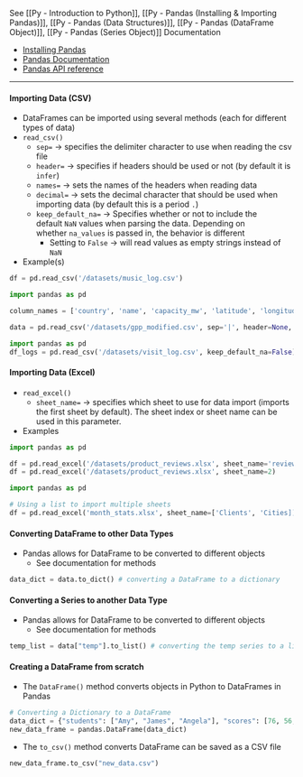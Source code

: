 See [[Py - Introduction to Python]], [[Py - Pandas (Installing & Importing Pandas)]], [[Py - Pandas (Data Structures)]], [[Py - Pandas (DataFrame Object)]], [[Py - Pandas (Series Object)]]
Documentation
* [Installing Pandas](https://pandas.pydata.org/docs/getting_started/install.html)
* [Pandas Documentation](https://pandas.pydata.org/docs/)
* [Pandas API reference](https://pandas.pydata.org/docs/reference/index.html)

---
#### Importing Data (CSV)
* DataFrames can be imported using several methods (each for different types of data)
* `read_csv()`
	* `sep=` -> specifies the delimiter character to use when reading the csv file
	* `header=` -> specifies if headers should be used or not (by default it is `infer`)
	* `names=` -> sets the names of the headers when reading data
	* `decimal=` -> sets the decimal character that should be used when importing data (by default this is a period `.`)
	* `keep_default_na=` -> Specifies whether or not to include the default `NaN` values when parsing the data. Depending on whether `na_values` is passed in, the behavior is different
		* Setting to `False` -> will read values as empty strings instead of `NaN`
* Example(s)
```python
df = pd.read_csv('/datasets/music_log.csv')
```

```Python
import pandas as pd

column_names = ['country', 'name', 'capacity_mw', 'latitude', 'longitude', 'primary_fuel', 'owner']

data = pd.read_csv('/datasets/gpp_modified.csv', sep='|', header=None,             names=column_names, decimal=',')
```

```Python
import pandas as pd
df_logs = pd.read_csv('/datasets/visit_log.csv', keep_default_na=False)
```
#### Importing Data (Excel)
* `read_excel()` 
	* `sheet_name=` -> specifies which sheet to use for data import (imports the first sheet by default). The sheet index or sheet name can be used in this parameter.
* Examples
```Python
import pandas as pd

df = pd.read_excel('/datasets/product_reviews.xlsx', sheet_name='reviewers')
df = pd.read_excel('/datasets/product_reviews.xlsx', sheet_name=2)
```

```Python
import pandas as pd

# Using a list to import multiple sheets
df = pd.read_excel('month_stats.xlsx', sheet_name=['Clients', 'Cities])
```

#### Converting DataFrame to other Data Types
* Pandas allows for DataFrame to be converted to different objects
	* See documentation for methods
```python
data_dict = data.to_dict() # converting a DataFrame to a dictionary
```

#### Converting a Series to another Data Type
* Pandas allows for DataFrame to be converted to different objects
	* See documentation for methods
```python
temp_list = data["temp"].to_list() # converting the temp series to a list
```

#### Creating a DataFrame from scratch
* The `DataFrame()` method converts objects in Python to DataFrames in Pandas
```Python
# Converting a Dictionary to a DataFrame
data_dict = {"students": ["Amy", "James", "Angela"], "scores": [76, 56, 65]}
new_data_frame = pandas.DataFrame(data_dict)
```
* The `to_csv()` method converts DataFrame can be saved as a CSV file
```Python
new_data_frame.to_csv("new_data.csv")
```